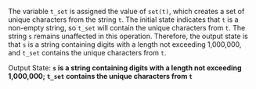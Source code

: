 The variable `t_set` is assigned the value of `set(t)`, which creates a set of unique characters from the string `t`. The initial state indicates that `t` is a non-empty string, so `t_set` will contain the unique characters from `t`. The string `s` remains unaffected in this operation. Therefore, the output state is that `s` is a string containing digits with a length not exceeding 1,000,000, and `t_set` contains the unique characters from `t`.

Output State: **`s` is a string containing digits with a length not exceeding 1,000,000; `t_set` contains the unique characters from `t`**